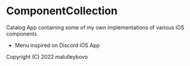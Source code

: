 # ComponentCollection
Catalog App containing some of my own implementations of various iOS components

- Menu inspired on Discord iOS App

Copyright (C) 2022 malulleybovo
